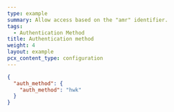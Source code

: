 ```yaml
---
type: example
summary: Allow access based on the "amr" identifier.
tags:
  - Authentication Method
title: Authentication method
weight: 4
layout: example
pcx_content_type: configuration
---
```


```json
{
  "auth_method": {
    "auth_method": "hwk"
  }
}
```
